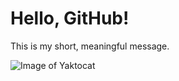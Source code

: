 # Hello, GitHub!
This is my short, meaningful message.

![Image of Yaktocat](https://octodex.github.com/images/yaktocat.png)
